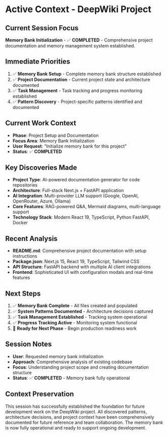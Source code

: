 # Active Context - DeepWiki Project

## Current Session Focus
**Memory Bank Initialization** - ✅ **COMPLETED** - Comprehensive project documentation and memory management system established.

## Immediate Priorities
1. ✅ **Memory Bank Setup** - Complete memory bank structure established
2. ✅ **Project Documentation** - Current project state and architecture documented
3. ✅ **Task Management** - Task tracking and progress monitoring established
4. ✅ **Pattern Discovery** - Project-specific patterns identified and documented

## Current Work Context
- **Phase**: Project Setup and Documentation
- **Focus Area**: Memory Bank Initialization
- **User Request**: "Initialize memory bank for this project"
- **Status**: ✅ **COMPLETED**

## Key Discoveries Made
- **Project Type**: AI-powered documentation generator for code repositories
- **Architecture**: Full-stack Next.js + FastAPI application
- **AI Integration**: Multi-provider LLM support (Google, OpenAI, OpenRouter, Azure, Ollama)
- **Core Features**: RAG-powered Q&A, Mermaid diagrams, multi-language support
- **Technology Stack**: Modern React 19, TypeScript, Python FastAPI, Docker

## Recent Analysis
- **README.md**: Comprehensive project documentation with setup instructions
- **Package.json**: Next.js 15, React 19, TypeScript, Tailwind CSS
- **API Structure**: FastAPI backend with multiple AI client integrations
- **Frontend**: Sophisticated UI with configuration modals and real-time features

## Next Steps
1. ✅ **Memory Bank Complete** - All files created and populated
2. ✅ **System Patterns Documented** - Architecture decisions captured
3. ✅ **Task Management Established** - Tracking system operational
4. ✅ **Progress Tracking Active** - Monitoring system functional
5. 🎯 **Ready for Next Phase** - Begin production readiness work

## Session Notes
- **User**: Requested memory bank initialization
- **Approach**: Comprehensive analysis of existing codebase
- **Focus**: Understanding project scope and creating documentation structure
- **Status**: ✅ **COMPLETED** - Memory bank fully operational

## Context Preservation
This session has successfully established the foundation for future development work on the DeepWiki project. All discovered patterns, architecture decisions, and project context have been comprehensively documented for future reference and team collaboration. The memory bank is now fully operational and ready to support ongoing development.
